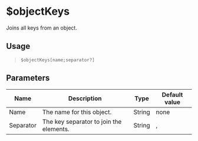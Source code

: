 # $objectKeys
Joins all keys from an object.
## Usage
> `$objectKeys[name;separator?]`
## Parameters
|   Name    |               Description               |  Type  | Default value |
|-----------|-----------------------------------------|--------|---------------|
| Name      | The name for this object.               | String | none          |
| Separator | The key separator to join the elements. | String | ,             |
